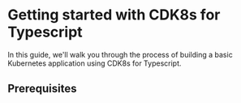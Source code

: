 # Getting started with CDK8s for Typescript
In this guide, we'll walk you through the process of building a basic Kubernetes application using CDK8s for Typescript.

## Prerequisites
